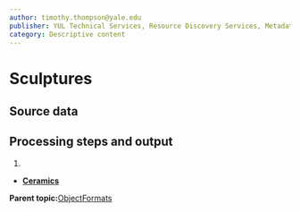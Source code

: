 ```yaml
---
author: timothy.thompson@yale.edu
publisher: YUL Technical Services, Resource Discovery Services, Metadata Services Unit
category: Descriptive content
---
```


# Sculptures

## Source data

## Processing steps and output

1.  
-   **[Ceramics](../../concepts/supertypes/ceramics.md)**  


**Parent topic:**[ObjectFormats](../../concepts/supertypes/objectformats.md)

